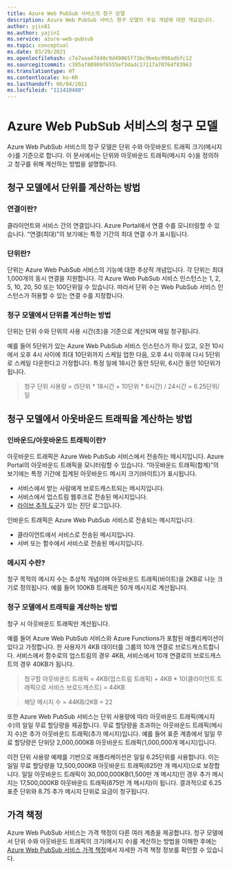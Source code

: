 ```yaml
---
title: Azure Web PubSub 서비스의 청구 모델
description: Azure Web PubSub 서비스 청구 모델의 주요 개념에 대한 개요입니다.
author: yjin81
ms.author: yajin1
ms.service: azure-web-pubsub
ms.topic: conceptual
ms.date: 03/29/2021
ms.openlocfilehash: c7a7aaa47d40c9d49065f71bc9bebc998adbfc12
ms.sourcegitcommit: c385af80989f6555ef3dadc17117a78764f83963
ms.translationtype: HT
ms.contentlocale: ko-KR
ms.lasthandoff: 06/04/2021
ms.locfileid: "111410480"
---
```

# <a name="billing-model-of-azure-web-pubsub-service"></a>Azure Web PubSub 서비스의 청구 모델

Azure Web PubSub 서비스의 청구 모델은 단위 수와 아웃바운드 트래픽 크기(메시지 수)를 기준으로 합니다. 이 문서에서는 단위와 아웃바운드 트래픽(메시지 수)을 정의하고 청구를 위해 계산하는 방법을 설명합니다.

## <a name="how-units-are-counted-with-billing-model"></a>청구 모델에서 단위를 계산하는 방법

### <a name="what-is-the-connection"></a>연결이란?

클라이언트와 서비스 간의 연결입니다. Azure Portal에서 연결 수를 모니터링할 수 있습니다. “연결(최대)”의 보기에는 특정 기간의 최대 연결 수가 표시됩니다. 

### <a name="what-is-the-unit"></a>단위란?

단위는 Azure Web PubSub 서비스의 기능에 대한 추상적 개념입니다. 각 단위는 최대 1,000개의 동시 연결을 지원합니다. 각 Azure Web PubSub 서비스 인스턴스는 1, 2, 5, 10, 20, 50 또는 100단위일 수 있습니다. 따라서 단위 수는 Web PubSub 서비스 인스턴스가 허용할 수 있는 연결 수를 지정합니다.

###  <a name="how-units-are-counted-with-billing-model"></a>청구 모델에서 단위를 계산하는 방법

단위는 단위 수와 단위의 사용 시간(초)을 기준으로 계산되며 매일 청구됩니다. 

예를 들어 5단위가 있는 Azure Web PubSub 서비스 인스턴스가 하나 있고, 오전 10시에서 오후 4시 사이에 최대 10단위까지 스케일 업한 다음, 오후 4시 이후에 다시 5단위로 스케일 다운한다고 가정합니다. 특정 일에 18시간 동안 5단위, 6시간 동안 10단위가 됩니다.

> 청구 단위 사용량 = (5단위 * 18시간 + 10단위 * 6시간) / 24시간 = 6.25단위/일

## <a name="how-outbound-traffic-is-counted-with-billing-model"></a>청구 모델에서 아웃바운드 트래픽을 계산하는 방법

### <a name="what-is-inboundoutbound-traffic"></a>인바운드/아웃바운드 트래픽이란? 

아웃바운드 트래픽은 Azure Web PubSub 서비스에서 전송하는 메시지입니다. Azure Portal의 아웃바운드 트래픽을 모니터링할 수 있습니다. “아웃바운드 트래픽(합계)”의 보기에는 특정 기간에 집계된 아웃바운드 메시지 크기(바이트)가 표시됩니다.

- 서비스에서 받는 사람에게 브로드캐스트되는 메시지입니다.
- 서비스에서 업스트림 웹후크로 전송된 메시지입니다.
- [라이브 추적 도구](./howto-troubleshoot-diagnostic-logs.md#capture-diagnostic-logs-with-azure-web-pubsub-service-live-trace-tool)가 있는 진단 로그입니다. 

인바운드 트래픽은 Azure Web PubSub 서비스로 전송되는 메시지입니다. 

- 클라이언트에서 서비스로 전송된 메시지입니다.
- 서버 또는 함수에서 서비스로 전송된 메시지입니다.

### <a name="what-is-message-count"></a>메시지 수란?

청구 목적의 메시지 수는 추상적 개념이며 아웃바운드 트래픽(바이트)을 2KB로 나눈 크기로 정의됩니다. 예를 들어 100KB 트래픽은 50개 메시지로 계산됩니다.  

### <a name="how-traffic-is-counted-with-billing-model"></a>청구 모델에서 트래픽을 계산하는 방법

청구 시 아웃바운드 트래픽만 계산됩니다. 

예를 들어 Azure Web PubSub 서비스와 Azure Functions가 포함된 애플리케이션이 있다고 가정합니다. 한 사용자가 4KB 데이터를 그룹의 10개 연결로 브로드캐스트합니다. 서비스에서 함수로의 업스트림의 경우 4KB, 서비스에서 10개 연결로의 브로드캐스트의 경우 40KB가 됩니다.

> 청구할 아웃바운드 트래픽 = 4KB(업스트림 트래픽) + 4KB * 10(클라이언트 트래픽으로 서비스 브로드캐스트) = 44KB

> 해당 메시지 수 = 44KB/2KB = 22

또한 Azure Web PubSub 서비스는 단위 사용량에 따라 아웃바운드 트래픽(메시지 수)의 일일 무료 할당량을 제공합니다. 무료 할당량을 초과하는 아웃바운드 트래픽(메시지 수)은 추가 아웃바운드 트래픽(추가 메시지)입니다. 예를 들어 표준 계층에서 일일 무료 할당량은 단위당 2,000,000KB 아웃바운드 트래픽(1,000,000개 메시지)입니다.

이전 단위 사용량 예제를 기반으로 애플리케이션은 일일 6.25단위를 사용합니다. 이는 일일 무료 할당량을 12,500,000KB 아웃바운드 트래픽(625만 개 메시지)으로 보장합니다. 일일 아웃바운드 트래픽이 30,000,000KB(1,500만 개 메시지)인 경우 추가 메시지는 17,500,000KB 아웃바운드 트래픽(875만 개 메시지)이 됩니다. 결과적으로 6.25 표준 단위와 8.75 추가 메시지 단위로 요금이 청구됩니다.

## <a name="pricing"></a>가격 책정 

Azure Web PubSub 서비스는 가격 책정이 다른 여러 계층을 제공합니다. 청구 모델에서 단위 수와 아웃바운드 트래픽의 크기(메시지 수)를 계산하는 방법을 이해한 후에는 [Azure Web PubSub 서비스 가격 책정](https://azure.microsoft.com/pricing/details/web-pubsub)에서 자세한 가격 책정 정보를 확인할 수 있습니다.





